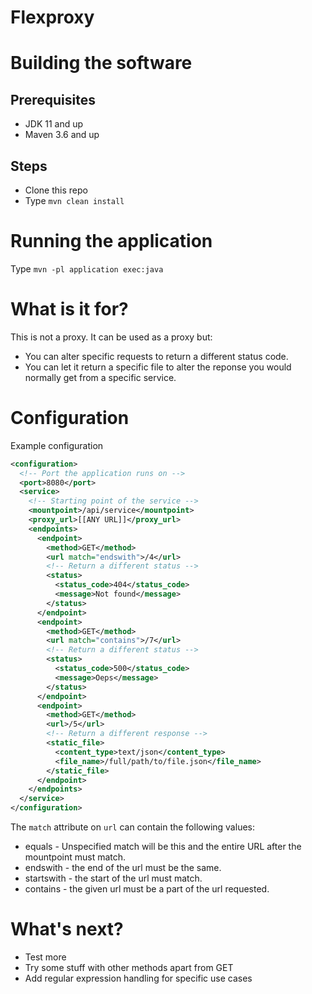 # Flexproxy

# Building the software

## Prerequisites 

- JDK 11 and up
- Maven 3.6 and up

## Steps

- Clone this repo
- Type `mvn clean install`

# Running the application

Type `mvn -pl application exec:java`

# What is it for?

This is not a proxy. It can be used as a proxy but:

- You can alter specific requests to return a different status code.
- You can let it return a specific file to alter the reponse you would normally get from a specific service.

# Configuration

Example configuration

```xml
<configuration>
  <!-- Port the application runs on -->
  <port>8080</port>
  <service>
    <!-- Starting point of the service -->
    <mountpoint>/api/service</mountpoint>
    <proxy_url>[[ANY URL]]</proxy_url>
    <endpoints>
      <endpoint>
        <method>GET</method>
        <url match="endswith">/4</url>
        <!-- Return a different status -->
        <status>
          <status_code>404</status_code>
          <message>Not found</message>          
        </status>
      </endpoint>
      <endpoint>
        <method>GET</method>
        <url match="contains">/7</url>
        <!-- Return a different status -->
        <status>
          <status_code>500</status_code>
          <message>Oeps</message>          
        </status>
      </endpoint>
      <endpoint>
        <method>GET</method>
        <url>/5</url>
        <!-- Return a different response -->
        <static_file>
          <content_type>text/json</content_type>
          <file_name>/full/path/to/file.json</file_name>
        </static_file>
      </endpoint>
    </endpoints>
  </service>
</configuration>
```
The `match` attribute on `url` can contain the following values:
 
 * equals - Unspecified match will be this and the entire URL after the mountpoint must match.
 * endswith - the end of the url must be the same.
 * startswith - the start of the url must match.
 * contains - the given url must be a part of the url requested.

# What's next?

* Test more
* Try some stuff with other methods apart from GET
* Add regular expression handling for specific use cases
